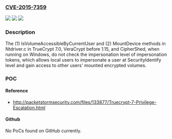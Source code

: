 ### [CVE-2015-7359](https://cve.mitre.org/cgi-bin/cvename.cgi?name=CVE-2015-7359)
![](https://img.shields.io/static/v1?label=Product&message=n%2Fa&color=blue)
![](https://img.shields.io/static/v1?label=Version&message=n%2Fa&color=blue)
![](https://img.shields.io/static/v1?label=Vulnerability&message=n%2Fa&color=brighgreen)

### Description

The (1) IsVolumeAccessibleByCurrentUser and (2) MountDevice methods in Ntdriver.c in TrueCrypt 7.0, VeraCrypt before 1.15, and CipherShed, when running on Windows, do not check the impersonation level of impersonation tokens, which allows local users to impersonate a user at SecurityIdentify level and gain access to other users' mounted encrypted volumes.

### POC

#### Reference
- http://packetstormsecurity.com/files/133877/Truecrypt-7-Privilege-Escalation.html

#### Github
No PoCs found on GitHub currently.

